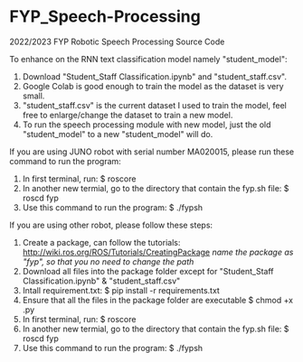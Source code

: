 # FYP_Speech-Processing
2022/2023 FYP Robotic Speech Processing Source Code

To enhance on the RNN text classification model namely "student_model":
  1. Download "Student_Staff Classification.ipynb" and "student_staff.csv".
  2. Google Colab is good enough to train the model as the dataset is very small.
  3. "student_staff.csv" is the current dataset I used to train the model, feel free to enlarge/change the dataset to train a new model.
  4. To run the speech processing module with new model, just the old "student_model" to a new "student_model" will do.
  
If you are using JUNO robot with serial number MA020015, please run these command to run the program:
  1. In first terminal, run: $ roscore
  2. In another new termial, go to the directory that contain the fyp.sh file: $ roscd fyp
  3. Use this command to run the program: $ ./fypsh

If you are using other robot, please follow these steps:
  1. Create a package, can follow the tutorials: http://wiki.ros.org/ROS/Tutorials/CreatingPackage *name the package as "fyp", so that you no need to change the path*
  2. Download all files into the package folder except for "Student_Staff Classification.ipynb" & "student_staff.csv"
  3. Intall requirement.txt: $ pip install -r requirements.txt
  4. Ensure that all the files in the package folder are executable $ chmod +x <filename>.py
  5. In first terminal, run: $ roscore
  6. In another new termial, go to the directory that contain the fyp.sh file: $ roscd fyp
  7. Use this command to run the program: $ ./fypsh
  

